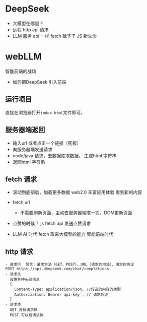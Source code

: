 # DeepSeek
- 大模型在哪里？
- 远程
   http api 请求
- LLM 服务
  api 一样
  fetch 赋予了 JS 新生命
# webLLM

智能前端的战场
- 如何把DeepSeek 引入前端

 ## 运行项目
直接在浏览器打开`index.html`文件即可。

## 服务器端返回
- 输入url 或者点击一个链接（死板）
- 向服务器端发送请求
- node/java 请求，去数据库取数据，  生成html 字符串
- 返回html 字符串


## fetch 请求
- 滚动到底部后，加载更多数据  web2.0 丰富应用体验
看到新的内容
- fetch url
    - 不需要刷新页面，主动去服务器端取一次，DOM更新页面
- 点赞的时候？
   js fetch api 发送点赞请求

- LLM AI 时代
   fetch 取来大模型的能力  智能前端时代

## http 请求
    - 请求行  包含：请求方法（GET、POST）、URL（请求的地址）、请求的协议
    POST https://api.deepseek.com/chat/completions
    - 请求头  
      设置各种头部信息
      {
        Content-Type: application/json, //传送的内容的类型
        Authorization:`Bearer api-key`, // 请求凭证
      }
    - 请求体
      GET 没有请求体
      POST 可以有请求体











